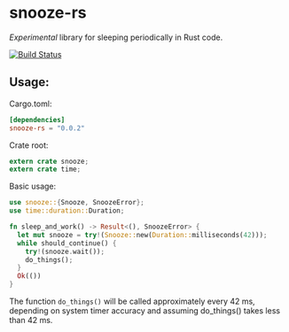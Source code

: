 snooze-rs
=========

*Experimental* library for sleeping periodically in Rust code.

[![Build Status](https://travis-ci.org/Gekkio/snooze-rs.svg?branch=master)](https://travis-ci.org/Gekkio/snooze-rs)

## Usage:

Cargo.toml:

```toml
[dependencies]
snooze-rs = "0.0.2"
```

Crate root:

```rust
extern crate snooze;
extern crate time;
```

Basic usage:

```rust
use snooze::{Snooze, SnoozeError};
use time::duration::Duration;

fn sleep_and_work() -> Result<(), SnoozeError> {
  let mut snooze = try!(Snooze::new(Duration::milliseconds(42)));
  while should_continue() {
    try!(snooze.wait());
    do_things();
  }
  Ok(())
}
```

The function `do_things()` will be called approximately every 42 ms, depending on
system timer accuracy and assuming do_things() takes less than 42 ms.
